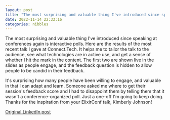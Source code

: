 ```yaml
---
layout: post
title: "The most surprising and valuable thing I've introduced since speaking at conferences again is interactive polls. Here are the results of the most recent talk I gave at Connect.Tech. It helps me to tailor the talk to the audience, see what technologies are in active use, and get a sense of whether I hit the mark in the content. The first two are shown live in the slides as people engage, and the feedback question is hidden to allow people to be candid in their feedback."
date: 2022-11-14 22:33:16
categories: nibbles
---
```


The most surprising and valuable thing I've introduced since speaking at conferences again is interactive polls. Here are the results of the most recent talk I gave at Connect.Tech. It helps me to tailor the talk to the audience, see what technologies are in active use, and get a sense of whether I hit the mark in the content. The first two are shown live in the slides as people engage, and the feedback question is hidden to allow people to be candid in their feedback.

It's surprising how many people have been willing to engage, and valuable in that I can adapt and learn. Someone asked me where to get their session's feedback score and I had to disappoint them by telling them that it wasn't a conference-organized poll. Just a one-off I'm going to keep doing. Thanks for the inspiration from your ElixirConf talk, Kimberly Johnson!

[Original LinkedIn post](https://www.linkedin.com/feed/update/urn%3Ali%3Ashare%3A6998050246668812288)
